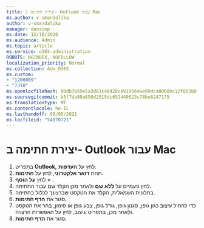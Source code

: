 ```yaml
---
title: יצירת חתימה ב- Outlook עבור Mac
ms.author: v-smandalika
author: v-smandalika
manager: dansimp
ms.date: 12/18/2020
ms.audience: Admin
ms.topic: article
ms.service: o365-administration
ROBOTS: NOINDEX, NOFOLLOW
localization_priority: Normal
ms.collection: Adm_O365
ms.custom:
- "1200009"
- "7310"
ms.openlocfilehash: 00db7b59e5a3d81c46d28cb919564ae99dca00b09c12f85388f5c419647dad01
ms.sourcegitcommit: b5f7da89a650d2915dc652449623c78be6247175
ms.translationtype: MT
ms.contentlocale: he-IL
ms.lasthandoff: 08/05/2021
ms.locfileid: "54070721"
---
```

# <a name="create-a-signature-in-outlook-for-mac"></a>יצירת חתימה ב- Outlook עבור Mac

1.  בתפריט **Outlook,** לחץ על **העדפות**.
2.  תחת **דואר אלקטרוני**, לחץ על **חתימות**.
3.  לחץ **על הוסף** **+** .
4.  לחץ פעמיים על **ללא שם** ולאחר מכן הקלד שם עבור החתימה.
5.  בחלונית השמאלית, הקלד את הטקסט שברצונך לכלול בחתימה.
6.  סגור את **הדף חתימות.**
7.  כדי להחיל עיצוב כגון גופן, סגנון גופן, גודל גופן, צבע גופן או סימון, בחר את הטקסט ולאחר מכן, בתפריט עיצוב, לחץ על האפשרות הרצויה.
8.  סגור את **הדף חתימות.**
